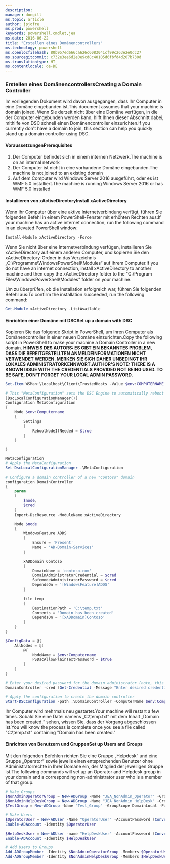 ```yaml
---
description: 
manager: dongill
ms.topic: article
author: jpjofre
ms.prod: powershell
keywords: powershell,cmdlet,jea
ms.date: 2016-06-22
title: "Erstellen eines Domänencontrollers"
ms.technology: powershell
ms.openlocfilehash: 80b957ed666ca626c6083041cf99c263e2e0dc27
ms.sourcegitcommit: c732e3ee6d2e0e9cd8c40105d6fbfd4d207b730d
ms.translationtype: HT
ms.contentlocale: de-DE
---
```

### <a name="creating-a-domain-controller"></a><span data-ttu-id="976d8-103">Erstellen eines Domänencontrollers</span><span class="sxs-lookup"><span data-stu-id="976d8-103">Creating a Domain Controller</span></span>

<span data-ttu-id="976d8-104">Im vorliegenden Dokument wird davon ausgegangen, dass Ihr Computer in eine Domäne eingebunden ist.</span><span class="sxs-lookup"><span data-stu-id="976d8-104">This document assumes that your machine is domain joined.</span></span>
<span data-ttu-id="976d8-105">Wenn Sie derzeit nicht über eine Domäne verfügen, in die der Computer eingebunden werden kann, hilft Ihnen dieser Abschnitt dabei, mithilfe von DSC schnell einen Domänencontroller einzurichten.</span><span class="sxs-lookup"><span data-stu-id="976d8-105">If you currently don't have a domain to join, this section can help you quickly stand up a domain controller using DSC.</span></span>

#### <a name="prerequisites"></a><span data-ttu-id="976d8-106">Voraussetzungen</span><span class="sxs-lookup"><span data-stu-id="976d8-106">Prerequisites</span></span>

1.  <span data-ttu-id="976d8-107">Der Computer befindet sich in einem internen Netzwerk.</span><span class="sxs-lookup"><span data-stu-id="976d8-107">The machine is on an internal network</span></span>
2.  <span data-ttu-id="976d8-108">Der Computer ist nicht in eine vorhandene Domäne eingebunden.</span><span class="sxs-lookup"><span data-stu-id="976d8-108">The machine is not joined to an existing domain</span></span>
3.  <span data-ttu-id="976d8-109">Auf dem Computer wird Windows Server 2016 ausgeführt, oder es ist WMF 5.0 installiert.</span><span class="sxs-lookup"><span data-stu-id="976d8-109">The machine is running Windows Server 2016 or has WMF 5.0 installed</span></span>

#### <a name="install-xactivedirectory"></a><span data-ttu-id="976d8-110">Installieren von xActiveDirectory</span><span class="sxs-lookup"><span data-stu-id="976d8-110">Install xActiveDirectory</span></span>
<span data-ttu-id="976d8-111">Wenn Ihr Computer über eine aktive Internetverbindung verfügt, führen Sie folgenden Befehl in einem PowerShell-Fenster mit erhöhten Rechten aus:</span><span class="sxs-lookup"><span data-stu-id="976d8-111">If your machine has an active internet connection, run the following command in an elevated PowerShell window:</span></span>
```PowerShell
Install-Module xActiveDirectory -Force
```
<span data-ttu-id="976d8-112">Wenn Sie nicht über eine Internetverbindung verfügen, installieren Sie xActiveDirectory auf einem anderen Computer, und kopieren Sie den xActiveDirectory-Ordner in das Verzeichnis „C:\Programme\WindowsPowerShell\Modules“ auf Ihrem Computer.</span><span class="sxs-lookup"><span data-stu-id="976d8-112">If you do not have an internet connection, install xActiveDirectory to another machine and then copy the xActiveDirectory folder to the "C:\Program Files\WindowsPowerShell\Modules" folder on your machine.</span></span>

<span data-ttu-id="976d8-113">Um zu überprüfen, ob die Installation erfolgreich war, führen Sie folgenden Befehl aus:</span><span class="sxs-lookup"><span data-stu-id="976d8-113">To confirm the installation succeeded, run the following command:</span></span>
```PowerShell
Get-Module xActiveDirectory -ListAvailable
```

#### <a name="set-up-a-domain-with-dsc"></a><span data-ttu-id="976d8-114">Einrichten einer Domäne mit DSC</span><span class="sxs-lookup"><span data-stu-id="976d8-114">Set up a domain with DSC</span></span>
<span data-ttu-id="976d8-115">Kopieren Sie das folgende Skript in PowerShell, um Ihren Computer als Domänencontroller in einer neuen Domäne einzurichten.</span><span class="sxs-lookup"><span data-stu-id="976d8-115">Copy the following script in PowerShell to make your machine a Domain Controller in a new domain.</span></span>
<span data-ttu-id="976d8-116">**HINWEIS DES AUTORS: ES GIBT EIN BEKANNTES PROBLEM, DASS DIE BEREITGESTELLTEN ANMELDEINFORMATIONEN NICHT VERWENDET WERDEN.  MERKEN SIE SICH DAHER UNBEDINGT IHR LOKALES ADMINISTRATORKENNWORT.**</span><span class="sxs-lookup"><span data-stu-id="976d8-116">**AUTHOR'S NOTE: THERE IS A KNOWN ISSUE WITH THE CREDENTIALS PROVIDED NOT BEING USED.  TO BE SAFE, DON'T FORGET YOUR LOCAL ADMIN PASSWORD.**</span></span>

```PowerShell
Set-Item WSMan:\localhost\Client\TrustedHosts -Value $env:COMPUTERNAME -Force

# This "MetaConfiguration" sets the DSC Engine to automatically reboot if required
[DscLocalConfigurationManager()]
Configuration MetaConfiguration
{
    Node $env:Computername
    {
        Settings
        {
            RebootNodeIfNeeded = $true
        }
    }

}

MetaConfiguration
# Apply the MetaConfiguration
Set-DscLocalConfigurationManager .\MetaConfiguration

# Configure a domain controller of a new "Contoso" domain
configuration DomainController
{
    param
    (
        $node,
        $cred
    )
    Import-DscResource -ModuleName xActiveDirectory

    Node $node
    {
        WindowsFeature ADDS
        {
            Ensure = 'Present'
            Name = 'AD-Domain-Services'
        }

        xADDomain Contoso
        {
            DomainName = 'contoso.com'
            DomainAdministratorCredential = $cred
            SafemodeAdministratorPassword = $cred
            DependsOn = '[WindowsFeature]ADDS'
        }

        file temp
        {
            DestinationPath = 'C:\temp.txt'
            Contents = 'Domain has been created'
            DependsOn = '[xADDomain]Contoso'
        }
    }
}

$ConfigData = @{
    AllNodes = @(
        @{
            NodeName = $env:Computername
            PSDscAllowPlainTextPassword = $true
        }
    )
}

# Enter your desired password for the domain administrator (note, this will be stored as plain text)
DomainController -cred (Get-Credential -Message "Enter desired credential for domain administrator") -node $env:Computername -configurationData $ConfigData

# Apply the configuration to create the domain controller
Start-DSCConfiguration -path .\DomainController -ComputerName $env:Computername -Wait -Force -Verbose
```
<span data-ttu-id="976d8-117">Ihr Computer wird mehrmals neu gestartet.</span><span class="sxs-lookup"><span data-stu-id="976d8-117">Your machine will restart a few times.</span></span>
<span data-ttu-id="976d8-118">Sobald Sie eine Datei namens „C:\temp.txt“ mit dem Inhalt „Domain has been created.“ sehen, wissen Sie, dass der Vorgang abgeschlossen ist.</span><span class="sxs-lookup"><span data-stu-id="976d8-118">You will know the process is complete once you see a file called "C:\temp.txt" containing "Domain has been created."</span></span>

#### <a name="set-up-users-and-groups"></a><span data-ttu-id="976d8-119">Einrichten von Benutzern und Gruppen</span><span class="sxs-lookup"><span data-stu-id="976d8-119">Set up Users and Groups</span></span>
<span data-ttu-id="976d8-120">Mit den folgenden Befehlen richten Sie eine Gruppe „Helpdesk“ und eine Gruppe „Operator“ sowie jeweils einen entsprechenden Benutzer ohne Administratorrechte in Ihrer Domäne ein, der Mitglied der jeweiligen Gruppe ist.</span><span class="sxs-lookup"><span data-stu-id="976d8-120">The following commands will set up an Operator and Helpdesk group in your domain and a corresponding non-administrator user who is a member of that group.</span></span>
```PowerShell
# Make Groups
$NonAdminOperatorGroup = New-ADGroup -Name "JEA_NonAdmin_Operator" -GroupScope DomainLocal -PassThru
$NonAdminHelpDeskGroup = New-ADGroup -Name "JEA_NonAdmin_HelpDesk" -GroupScope DomainLocal -PassThru
$TestGroup = New-ADGroup -Name "Test_Group" -GroupScope DomainLocal -PassThru

# Make Users
$OperatorUser = New-ADUser -Name "OperatorUser" -AccountPassword (ConvertTo-SecureString 'pa$$w0rd' -AsPlainText -Force) -PassThru
Enable-ADAccount -Identity $OperatorUser

$HelpDeskUser = New-ADUser -name "HelpDeskUser" -AccountPassword (ConvertTo-SecureString 'pa$$w0rd' -AsPlainText -Force) -PassThru
Enable-ADAccount -Identity $HelpDeskUser

# Add Users to Groups
Add-ADGroupMember -Identity $NonAdminOperatorGroup -Members $OperatorUser
Add-ADGroupMember -Identity $NonAdminHelpDeskGroup -Members $HelpDeskUser
```

